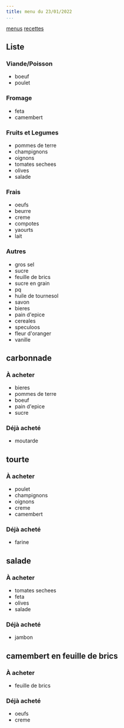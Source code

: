 ```yaml
---
title: menu du 23/01/2022
...
```


[menus](/menu.html)
[recettes](/recipe.html)

## Liste
### Viande/Poisson
- boeuf
- poulet
### Fromage
- feta
- camembert
### Fruits et Legumes
- pommes de terre
- champignons
- oignons
- tomates sechees
- olives
- salade
### Frais
- oeufs
- beurre
- creme
- compotes
- yaourts
- lait
### Autres
- gros sel
- sucre
- feuille de brics
- sucre en grain
- pq
- huile de tournesol
- savon
- bieres
- pain d'epice
- cereales
- speculoos
- fleur d'oranger
- vanille

## carbonnade
### À acheter
- bieres
- pommes de terre
- boeuf
- pain d'epice
- sucre
### Déjà acheté 
- moutarde

## tourte
### À acheter
- poulet
- champignons
- oignons
- creme
- camembert
### Déjà acheté 
- farine

## salade 
### À acheter
- tomates sechees
- feta
- olives
- salade
### Déjà acheté 
- jambon

## camembert en feuille de brics
### À acheter
- feuille de brics
### Déjà acheté 
- oeufs
- creme

